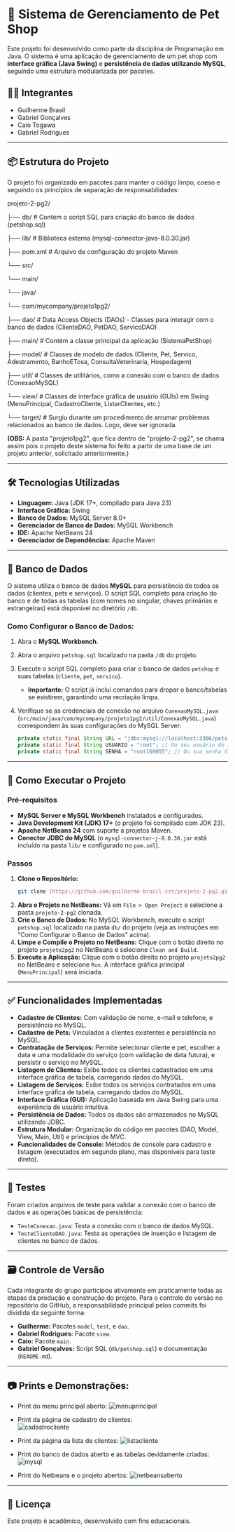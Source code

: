 # 🐾 Sistema de Gerenciamento de Pet Shop

Este projeto foi desenvolvido como parte da disciplina de Programação em Java. O sistema é uma aplicação de gerenciamento de um pet shop com **interface gráfica (Java Swing)** e **persistência de dados utilizando MySQL**, seguindo uma estrutura modularizada por pacotes.

## 👨‍💻 Integrantes

- Guilherme Brasil
- Gabriel Gonçalves
- Caio Togawa
- Gabriel Rodrigues

---

## 📦 Estrutura do Projeto

O projeto foi organizado em pacotes para manter o código limpo, coeso e seguindo os princípios de separação de responsabilidades:

projeto-2-pg2/

├── db/                         # Contém o script SQL para criação do banco de dados (petshop.sql)

├── lib/                        # Biblioteca externa (mysql-connector-java-8.0.30.jar)

├── pom.xml                     # Arquivo de configuração do projeto Maven

└── src/

└── main/

└── java/

└── com/mycompany/projeto1pg2/

├── dao/        # Data Access Objects (DAOs) - Classes para interagir com o banco de dados (ClienteDAO, PetDAO, ServicoDAO)

├── main/       # Contém a classe principal da aplicação (SistemaPetShop)

├── model/      # Classes de modelo de dados (Cliente, Pet, Servico, Adestramento, BanhoETosa, ConsultaVeterinaria, Hospedagem)

├── util/       # Classes de utilitários, como a conexão com o banco de dados (ConexaoMySQL)

└── view/       # Classes de interface gráfica de usuário (GUIs) em Swing (MenuPrincipal, CadastroCliente, ListarClientes, etc.)

└── target/ # Surgiu durante um procedimento de arrumar problemas relacionados ao banco de dados. Logo, deve ser ignorada.

**(OBS:** A pasta "projeto1pg2", que fica dentro de "projeto-2-pg2", se chama assim pois o projeto deste sistema foi feito a partir de uma base de um projeto anterior, solicitado anteriormente.)

---

## 🛠️ Tecnologias Utilizadas

-   **Linguagem:** Java (JDK 17+, compilado para Java 23)
-   **Interface Gráfica:** Swing
-   **Banco de Dados:** MySQL Server 8.0+
-   **Gerenciador de Banco de Dados:** MySQL Workbench
-   **IDE:** Apache NetBeans 24
-   **Gerenciador de Dependências:** Apache Maven

---

## 💾 Banco de Dados

O sistema utiliza o banco de dados **MySQL** para persistência de todos os dados (clientes, pets e serviços). O script SQL completo para criação do banco e de todas as tabelas (com nomes no singular, chaves primárias e estrangeiras) está disponível no diretório `/db`.

### Como Configurar o Banco de Dados:

1.  Abra o **MySQL Workbench**.
2.  Abra o arquivo `petshop.sql` localizado na pasta `/db` do projeto.
3.  Execute o script SQL completo para criar o banco de dados `petshop` e suas tabelas (`cliente`, `pet`, `servico`).
    * **Importante:** O script já inclui comandos para dropar o banco/tabelas se existirem, garantindo uma recriação limpa.
4.  Verifique se as credenciais de conexão no arquivo `ConexaoMySQL.java` (`src/main/java/com/mycompany/projeto1pg2/util/ConexaoMySQL.java`) correspondem às suas configurações do MySQL Server:

    ```java
    private static final String URL = "jdbc:mysql://localhost:3306/petshop";
    private static final String USUARIO = "root"; // Ou seu usuário do MySQL
    private static final String SENHA = "root160055"; // Ou sua senha do MySQL
    ```

---

## 🚀 Como Executar o Projeto

### Pré-requisitos

-   **MySQL Server e MySQL Workbench** instalados e configurados.
-   **Java Development Kit (JDK) 17+** (o projeto foi compilado com JDK 23).
-   **Apache NetBeans 24** com suporte a projetos Maven.
-   **Conector JDBC do MySQL** (o `mysql-connector-j-8.0.30.jar` está incluído na pasta `lib/` e configurado no `pom.xml`).

### Passos

1.  **Clone o Repositório:**
    ```bash
    git clone [https://github.com/guilherme-brasil-cst/projeto-2-pg2.git](https://github.com/guilherme-brasil-cst/projeto-2-pg2.git)
    ```
2.  **Abra o Projeto no NetBeans:**
    Vá em `File > Open Project` e selecione a pasta `projeto-2-pg2` clonada.
3.  **Crie o Banco de Dados:**
    No MySQL Workbench, execute o script `petshop.sql` localizado na pasta `db/` do projeto (veja as instruções em "Como Configurar o Banco de Dados" acima).
4.  **Limpe e Compile o Projeto no NetBeans:**
    Clique com o botão direito no projeto `projeto2pg2` no NetBeans e selecione `Clean and Build`.
5.  **Execute a Aplicação:**
    Clique com o botão direito no projeto `projeto2pg2` no NetBeans e selecione `Run`. A interface gráfica principal (`MenuPrincipal`) será iniciada.

---

## ✅ Funcionalidades Implementadas

-   **Cadastro de Clientes:** Com validação de nome, e-mail e telefone, e persistência no MySQL.
-   **Cadastro de Pets:** Vinculados a clientes existentes e persistência no MySQL.
-   **Contratação de Serviços:** Permite selecionar cliente e pet, escolher a data e uma modalidade do serviço (com validação de data futura), e persistir o serviço no MySQL.
-   **Listagem de Clientes:** Exibe todos os clientes cadastrados em uma interface gráfica de tabela, carregando dados do MySQL.
-   **Listagem de Serviços:** Exibe todos os serviços contratados em uma interface gráfica de tabela, carregando dados do MySQL.
-   **Interface Gráfica (GUI):** Aplicação baseada em Java Swing para uma experiência de usuário intuitiva.
-   **Persistência de Dados:** Todos os dados são armazenados no MySQL utilizando JDBC.
-   **Estrutura Modular:** Organização do código em pacotes (DAO, Model, View, Main, Util) e princípios de MVC.
-   **Funcionalidades de Console:** Métodos de console para cadastro e listagem (executados em segundo plano, mas disponíveis para teste direto).

---

## 🧪 Testes

Foram criados arquivos de teste para validar a conexão com o banco de dados e as operações básicas de persistência:

-   `TesteConexao.java`: Testa a conexão com o banco de dados MySQL.
-   `TesteClienteDAO.java`: Testa as operações de inserção e listagem de clientes no banco de dados.

---

## 🗃️ Controle de Versão

Cada integrante do grupo participou ativamente em praticamente todas as etapas da produção e construção do projeto. Para o controle de versão no repositório do GitHub, a responsabilidade principal pelos commits foi dividida da seguinte forma:

-   **Guilherme:** Pacotes `model`, `test`, e `dao`.
-   **Gabriel Rodrigues:** Pacote `view`.
-   **Caio:** Pacote `main`.
-   **Gabriel Gonçalves:** Script SQL (`db/petshop.sql`) e documentação (`README.md`).

---

## 📷 Prints e Demonstrações:

- Print do menu principal aberto:
![menuprincipal](https://github.com/user-attachments/assets/e2850c2c-2f17-4fe8-b7b8-1fc24327b1e8)

- Print da página de cadastro de clientes:   
![cadastrocliente](https://github.com/user-attachments/assets/0b070ea0-a3f3-4999-937d-2e3452b2c116)

- Print da página da lista de clientes:
![listacliente](https://github.com/user-attachments/assets/f2f47863-ab14-4b52-8089-1a947d799fa2)

- Print do banco de dados aberto e as tabelas devidamente criadas:
![mysql](https://github.com/user-attachments/assets/7b99b0b4-70e5-4ebd-be7b-49570229b357)

- Print do Netbeans e o projeto abertos:
![netbeansaberto](https://github.com/user-attachments/assets/aca6a1a2-57e0-406c-bdf1-0798c954f97a)

---

## 🧾 Licença

Este projeto é acadêmico, desenvolvido com fins educacionais.
